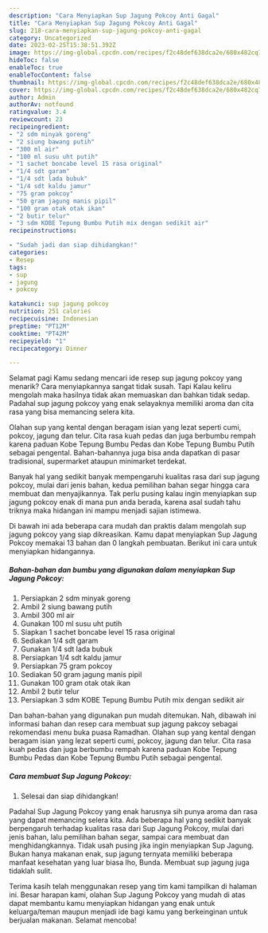 ```yaml
---
description: "Cara Menyiapkan Sup Jagung Pokcoy Anti Gagal"
title: "Cara Menyiapkan Sup Jagung Pokcoy Anti Gagal"
slug: 218-cara-menyiapkan-sup-jagung-pokcoy-anti-gagal
category: Uncategorized
date: 2023-02-25T15:38:51.392Z
image: https://img-global.cpcdn.com/recipes/f2c48def638dca2e/680x482cq70/sup-jagung-pokcoy-foto-resep-utama.jpg
hideToc: false
enableToc: true
enableTocContent: false
thumbnail: https://img-global.cpcdn.com/recipes/f2c48def638dca2e/680x482cq70/sup-jagung-pokcoy-foto-resep-utama.jpg
cover: https://img-global.cpcdn.com/recipes/f2c48def638dca2e/680x482cq70/sup-jagung-pokcoy-foto-resep-utama.jpg
author: Admin
authorAv: notfound
ratingvalue: 3.4
reviewcount: 23
recipeingredient:
- "2 sdm minyak goreng"
- "2 siung bawang putih"
- "300 ml air"
- "100 ml susu uht putih"
- "1 sachet boncabe level 15 rasa original"
- "1/4 sdt garam"
- "1/4 sdt lada bubuk"
- "1/4 sdt kaldu jamur"
- "75 gram pokcoy"
- "50 gram jagung manis pipil"
- "100 gram otak otak ikan"
- "2 butir telur"
- "3 sdm KOBE Tepung Bumbu Putih mix dengan sedikit air"
recipeinstructions:

- "Sudah jadi dan siap dihidangkan!"
categories:
- Resep
tags:
- sup
- jagung
- pokcoy

katakunci: sup jagung pokcoy 
nutrition: 251 calories
recipecuisine: Indonesian
preptime: "PT12M"
cooktime: "PT42M"
recipeyield: "1"
recipecategory: Dinner

---
```



Selamat pagi Kamu sedang mencari ide resep sup jagung pokcoy yang menarik? Cara menyiapkannya sangat tidak susah. Tapi Kalau keliru mengolah maka hasilnya tidak akan memuaskan dan bahkan tidak sedap. Padahal sup jagung pokcoy yang enak selayaknya memiliki aroma dan cita rasa yang bisa memancing selera kita.


Olahan sup yang kental dengan beragam isian yang lezat seperti cumi, pokcoy, jagung dan telur. Cita rasa kuah pedas dan juga berbumbu rempah karena paduan Kobe Tepung Bumbu Pedas dan Kobe Tepung Bumbu Putih sebagai pengental. Bahan-bahannya juga bisa anda dapatkan di pasar tradisional, supermarket ataupun minimarket terdekat.

Banyak hal yang sedikit banyak mempengaruhi kualitas rasa dari sup jagung pokcoy, mulai dari jenis bahan, kedua pemilihan bahan segar hingga cara membuat dan menyajikannya. Tak perlu pusing kalau ingin menyiapkan sup jagung pokcoy enak di mana pun anda berada, karena asal sudah tahu triknya maka hidangan ini mampu menjadi sajian istimewa.


Di bawah ini ada beberapa cara mudah dan praktis dalam mengolah sup jagung pokcoy yang siap dikreasikan. Kamu dapat menyiapkan Sup Jagung Pokcoy memakai 13 bahan dan 0 langkah pembuatan. Berikut ini cara untuk menyiapkan hidangannya.

<!--inarticleads1-->

##### Bahan-bahan dan bumbu yang digunakan dalam menyiapkan Sup Jagung Pokcoy:

1. Persiapkan 2 sdm minyak goreng
1. Ambil 2 siung bawang putih
1. Ambil 300 ml air
1. Gunakan 100 ml susu uht putih
1. Siapkan 1 sachet boncabe level 15 rasa original
1. Sediakan 1/4 sdt garam
1. Gunakan 1/4 sdt lada bubuk
1. Persiapkan 1/4 sdt kaldu jamur
1. Persiapkan 75 gram pokcoy
1. Sediakan 50 gram jagung manis pipil
1. Gunakan 100 gram otak otak ikan
1. Ambil 2 butir telur
1. Persiapkan 3 sdm KOBE Tepung Bumbu Putih mix dengan sedikit air


Dan bahan-bahan yang digunakan pun mudah ditemukan. Nah, dibawah ini informasi bahan dan resep cara membuat sup jagung pakcoy sebagai rekomendasi menu buka puasa Ramadhan. Olahan sup yang kental dengan beragam isian yang lezat seperti cumi, pokcoy, jagung dan telur. Cita rasa kuah pedas dan juga berbumbu rempah karena paduan Kobe Tepung Bumbu Pedas dan Kobe Tepung Bumbu Putih sebagai pengental. 

<!--inarticleads2-->

##### Cara membuat Sup Jagung Pokcoy:


1. Selesai dan siap dihidangkan!

Padahal Sup Jagung Pokcoy yang enak harusnya sih punya aroma dan rasa yang dapat memancing selera kita. Ada beberapa hal yang sedikit banyak berpengaruh terhadap kualitas rasa dari Sup Jagung Pokcoy, mulai dari jenis bahan, lalu pemilihan bahan segar, sampai cara membuat dan menghidangkannya. Tidak usah pusing jika ingin menyiapkan Sup Jagung. Bukan hanya makanan enak, sup jagung ternyata memiliki beberapa manfaat kesehatan yang luar biasa lho, Bunda. Membuat sup jagung juga tidaklah sulit. 

Terima kasih telah menggunakan resep yang tim kami tampilkan di halaman ini. Besar harapan kami, olahan Sup Jagung Pokcoy yang mudah di atas dapat membantu kamu menyiapkan hidangan yang enak untuk keluarga/teman maupun menjadi ide bagi kamu yang berkeinginan untuk berjualan makanan. Selamat mencoba!

